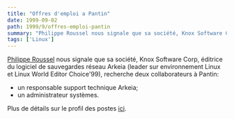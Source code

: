 ```yaml
---
title: "Offres d'emploi a Pantin"
date: 1999-09-02
path: 1999/9/offres-emploi-pantin
summary: "Philippe Roussel nous signale que sa société, Knox Software Corp, éditrice du logiciel de sauvegardes réseau Arkeia (leader sur environnement Linux et Linux World Editor Choice'99), recherche deux collaborateurs à Pantin: un responsable support technique Arkeia; un administrateur systèmes."
tags: ['Linux']
---
```


<P><A HREF="mailto:proussel@arkeia.com">Philippe Roussel</A> nous signale
que sa société, Knox Software Corp, éditrice du logiciel de sauvegardes
réseau Arkeia (leader sur environnement Linux et Linux World Editor Choice'99),
recherche deux collaborateurs à Pantin:</P>

<UL>

<LI>un responsable support technique Arkeia;
<LI>un administrateur systèmes.
</UL>

<P>Plus de détails sur le profil des postes <A HREF="http://linux-center.org/articles/9909/ark.txt">ici</A>.</P>


